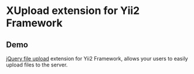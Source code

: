 # XUpload extension for Yii2 Framework

## Demo
[jQuery file upload](http://blueimp.github.com/jQuery-File-Upload/ "jQuery File Upload") extension for Yii2 Framework, 
allows your users to easily upload files to the server.

